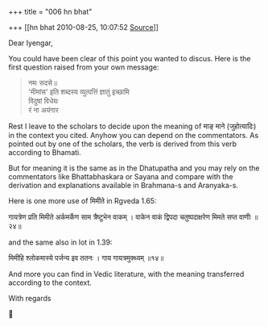 +++
title = "006 hn bhat"

+++
[[hn bhat	2010-08-25, 10:07:52 [Source](https://groups.google.com/g/bvparishat/c/RaIWwT-mIIQ)]]



Dear Iyengar,

  

You could have been clear of this point you wanted to discus. Here is the first question raised from your own message:

  

> नमः सदसे॥  
> 'मीमांस' इति शब्दस्य व्युत्पत्तिं ज्ञातुं इच्छामि  
> विदुषां विधेयः  
> रं ना अयंगार

  

Rest I leave to the scholars to decide upon the meaning of माङ् माने (जुहोत्यादिः) in the context you cited. Anyhow you can depend on the commentators. As pointed out by one of the scholars, the verb is derived from this verb according to Bhamati.

  

But for meaning it is the same as in the Dhatupatha and you may rely on the commentators like Bhattabhaskara or Sayana and compare with the derivation and explanations available in Brahmana-s and Aranyaka-s.

  

Here is one more use of मिमीते in Rgveda 1.65:

  

गायत्रेण प्रति मिमीते अर्कमर्केण साम त्रैष्टुभेन वाकम् । वाकेन वाकं द्विपदा चतुष्पदाक्षरेण मिमते सप्त वाणीः ॥२४॥

  

and the same also in lot in 1.39:

  

मिमीहि श्लोकमास्ये पर्जन्य इव ततनः । गाय गायत्रमुक्थ्यम् ॥१४॥

  

And more you can find in Vedic literature, with the meaning transferred according to the context.

  

With regards



